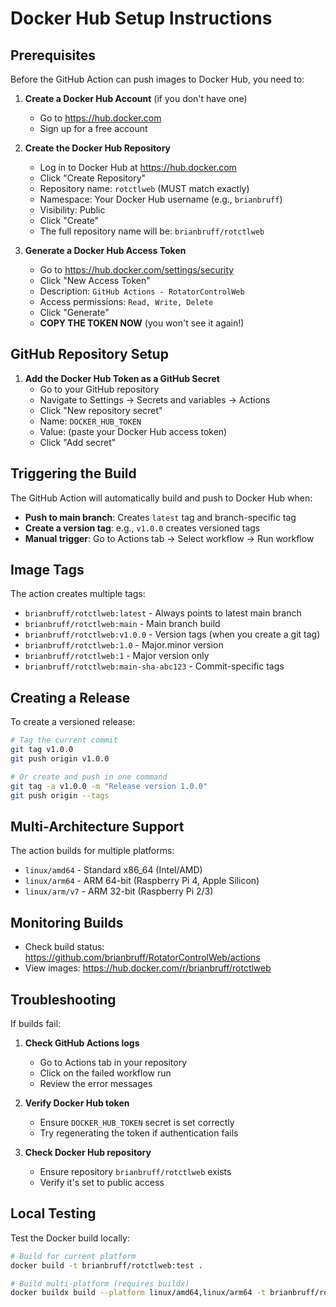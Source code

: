 # Docker Hub Setup Instructions

## Prerequisites

Before the GitHub Action can push images to Docker Hub, you need to:

1. **Create a Docker Hub Account** (if you don't have one)
   - Go to https://hub.docker.com
   - Sign up for a free account

2. **Create the Docker Hub Repository**
   - Log in to Docker Hub at https://hub.docker.com
   - Click "Create Repository" 
   - Repository name: `rotctlweb` (MUST match exactly)
   - Namespace: Your Docker Hub username (e.g., `brianbruff`)
   - Visibility: Public
   - Click "Create"
   - The full repository name will be: `brianbruff/rotctlweb`

3. **Generate a Docker Hub Access Token**
   - Go to https://hub.docker.com/settings/security
   - Click "New Access Token"
   - Description: `GitHub Actions - RotatorControlWeb`
   - Access permissions: `Read, Write, Delete`
   - Click "Generate"
   - **COPY THE TOKEN NOW** (you won't see it again!)

## GitHub Repository Setup

1. **Add the Docker Hub Token as a GitHub Secret**
   - Go to your GitHub repository
   - Navigate to Settings → Secrets and variables → Actions
   - Click "New repository secret"
   - Name: `DOCKER_HUB_TOKEN`
   - Value: (paste your Docker Hub access token)
   - Click "Add secret"

## Triggering the Build

The GitHub Action will automatically build and push to Docker Hub when:

- **Push to main branch**: Creates `latest` tag and branch-specific tag
- **Create a version tag**: e.g., `v1.0.0` creates versioned tags
- **Manual trigger**: Go to Actions tab → Select workflow → Run workflow

## Image Tags

The action creates multiple tags:

- `brianbruff/rotctlweb:latest` - Always points to latest main branch
- `brianbruff/rotctlweb:main` - Main branch build
- `brianbruff/rotctlweb:v1.0.0` - Version tags (when you create a git tag)
- `brianbruff/rotctlweb:1.0` - Major.minor version
- `brianbruff/rotctlweb:1` - Major version only
- `brianbruff/rotctlweb:main-sha-abc123` - Commit-specific tags

## Creating a Release

To create a versioned release:

```bash
# Tag the current commit
git tag v1.0.0
git push origin v1.0.0

# Or create and push in one command
git tag -a v1.0.0 -m "Release version 1.0.0"
git push origin --tags
```

## Multi-Architecture Support

The action builds for multiple platforms:
- `linux/amd64` - Standard x86_64 (Intel/AMD)
- `linux/arm64` - ARM 64-bit (Raspberry Pi 4, Apple Silicon)
- `linux/arm/v7` - ARM 32-bit (Raspberry Pi 2/3)

## Monitoring Builds

- Check build status: https://github.com/brianbruff/RotatorControlWeb/actions
- View images: https://hub.docker.com/r/brianbruff/rotctlweb

## Troubleshooting

If builds fail:

1. **Check GitHub Actions logs**
   - Go to Actions tab in your repository
   - Click on the failed workflow run
   - Review the error messages

2. **Verify Docker Hub token**
   - Ensure `DOCKER_HUB_TOKEN` secret is set correctly
   - Try regenerating the token if authentication fails

3. **Check Docker Hub repository**
   - Ensure repository `brianbruff/rotctlweb` exists
   - Verify it's set to public access

## Local Testing

Test the Docker build locally:

```bash
# Build for current platform
docker build -t brianbruff/rotctlweb:test .

# Build multi-platform (requires buildx)
docker buildx build --platform linux/amd64,linux/arm64 -t brianbruff/rotctlweb:test .
```